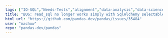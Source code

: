 ```yaml
---
tags: ["IO-SQL","Needs-Tests","alignment","data-analysis","data-science","flexible","pandas","python"]
title: "BUG: read_sql no longer works simply with SqlAlchemy selectables and a quick fix"
html_url: "https://github.com/pandas-dev/pandas/issues/35484"
user: "machow"
repo: "pandas-dev/pandas"
---
```


